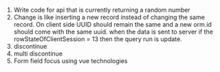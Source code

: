 1. Write code for api that is currently returning a random number
2. Change is like inserting a new record instead of changing the same record.
   On client side UUID should remain the same and a new orm.id should come with the same uuid.
   when the data is sent to server if the rowStateOfClientSession = 13 then the query run is update.
3. discontinue
4. multi discontinue
5. Form field focus using vue technologies

